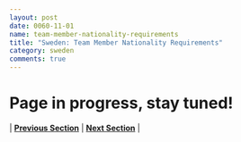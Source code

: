 ```yaml
---
layout: post
date: 0060-11-01
name: team-member-nationality-requirements
title: "Sweden: Team Member Nationality Requirements"
category: sweden
comments: true
---
```


# Page in progress, stay tuned!




| **[Previous Section]( https://neo-project.github.io/global-blockchain-compliance-hub//sweden/sweden-registry-requirements.html)** | **[Next Section]( https://neo-project.github.io/global-blockchain-compliance-hub//sweden/sweden-tax-and-auditing-requirements.html)** |

